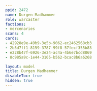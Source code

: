 ```yaml
---
ppid: 2472
name: Durgen Madhammer
role: warcaster
factions:
- mercenaries
scans: 4
cards:
- 42928e9e-49b9-3e5b-9062-ec2462568cb3
- 2b5d7ff1-8159-3787-99f8-57fecf355b83
- e228b47f-6926-3e24-ac4a-4b6e7bcd8869
- 8c985a9c-1e44-3105-b562-bcac8b6a6268

layout: model
title: Durgen Madhammer
disableToc: true
hidden: true
---
```

